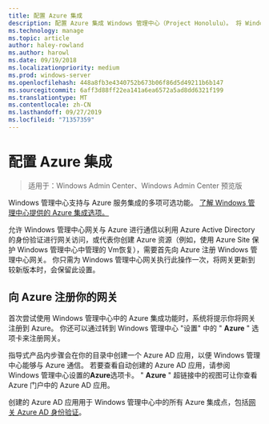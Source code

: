 ```yaml
---
title: 配置 Azure 集成
description: 配置 Azure 集成 Windows 管理中心（Project Honolulu）。 将 Windows 管理中心网关连接到 Azure。
ms.technology: manage
ms.topic: article
author: haley-rowland
ms.author: harowl
ms.date: 09/19/2018
ms.localizationpriority: medium
ms.prod: windows-server
ms.openlocfilehash: 448a8fb3e4340752b673b06f86d5d49211b6b147
ms.sourcegitcommit: 6aff3d88ff22ea141a6ea6572a5ad8dd6321f199
ms.translationtype: MT
ms.contentlocale: zh-CN
ms.lasthandoff: 09/27/2019
ms.locfileid: "71357359"
---
```

# <a name="configuring-azure-integration"></a>配置 Azure 集成

>适用于：Windows Admin Center、Windows Admin Center 预览版

Windows 管理中心支持与 Azure 服务集成的多项可选功能。 [了解 Windows 管理中心提供的 Azure 集成选项。](../plan/azure-integration-options.md)

允许 Windows 管理中心网关与 Azure 进行通信以利用 Azure Active Directory 的身份验证进行网关访问，或代表你创建 Azure 资源（例如，使用 Azure Site 保护 Windows 管理中心中管理的 Vm恢复），需要首先向 Azure 注册 Windows 管理中心网关。 你只需为 Windows 管理中心网关执行此操作一次，将网关更新到较新版本时，会保留此设置。

## <a name="register-your-gateway-with-azure"></a>向 Azure 注册你的网关

首次尝试使用 Windows 管理中心中的 Azure 集成功能时，系统将提示你将网关注册到 Azure。 你还可以通过转到 Windows 管理中心 "设置" 中的 " **Azure** " 选项卡来注册网关。

指导式产品内步骤会在你的目录中创建一个 Azure AD 应用，以便 Windows 管理中心能够与 Azure 通信。 若要查看自动创建的 Azure AD 应用，请参阅 Windows 管理中心设置的**Azure**选项卡。 " **Azure** " 超链接中的视图可让你查看 Azure 门户中的 Azure AD 应用。 

创建的 Azure AD 应用用于 Windows 管理中心中的所有 Azure 集成点，包括[网关 Azure AD 身份验证](../configure/user-access-control.md#azure-active-directory)。